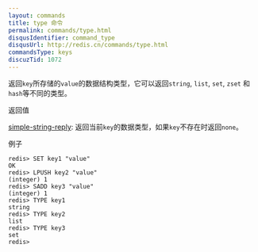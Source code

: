 ```yaml
---
layout: commands
title: type 命令
permalink: commands/type.html
disqusIdentifier: command_type
disqusUrl: http://redis.cn/commands/type.html
commandsType: keys
discuzTid: 1072
---
```


返回`key`所存储的`value`的数据结构类型，它可以返回`string`, `list`, `set`, `zset` 和 `hash`等不同的类型。

返回值

[simple-string-reply](/topics/protocol#simple-string-reply): 
返回当前`key`的数据类型，如果`key`不存在时返回`none`。

例子

	redis> SET key1 "value"
	OK
	redis> LPUSH key2 "value"
	(integer) 1
	redis> SADD key3 "value"
	(integer) 1
	redis> TYPE key1
	string
	redis> TYPE key2
	list
	redis> TYPE key3
	set
	redis> 